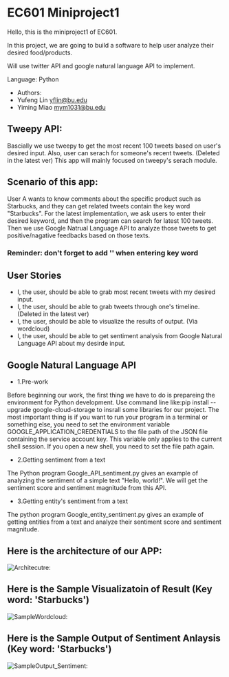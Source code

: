 # EC601 Miniproject1

Hello, this is the miniproject1 of EC601.

In this project, we are going to build a software to help user analyze their desired food/products.

Will use twitter API and google natural language API to implement.

Language: Python

- Authors:
- Yufeng Lin     yflin@bu.edu
- Yiming Miao    mym1031@bu.edu

## Tweepy API:
Bascially we use tweepy to get the most recent 100 tweets based on user's desired input.
Also, user can serach for someone's recent tweets. (Deleted in the latest ver)
This app will mainly focused on tweepy's serach module.

## Scenario of this app:
User A wants to know comments about the specific product such as Starbucks, and they can get related tweets contain the key word "Starbucks". For the latest implementation, we ask users to enter their desired keyword, and then the program can search for latest 100 tweets. Then we use Google Natrual Language API to analyze those tweets to get positive/nagative feedbacks based on those texts. 
### Reminder: don't forget to add '' when entering key word
## User Stories
- I, the user, should be able to grab most recent tweets with my desired input.
- I, the user, should be able to grab tweets through one's timeline. (Deleted in the latest ver)
- I, the user, should be able to visualize the results of output. (Via wordcloud)
- I, the user, should be able to get sentiment analysis from Google Natural Language API about my desirde input.

## Google Natural Language API

- 1.Pre-work

 Before beginning our work, the first thing we have to do is prepareing the environment for Python development. Use command line like:pip install --upgrade google-cloud-storage to insrall some libraries for our project. The most important thing is if you want to run your program in a terminal or something else, you need to set the environment variable GOOGLE_APPLICATION_CREDENTIALS to the file path of the JSON file containing the service account key. This variable only applies to the current shell session. If you open a new shell, you need to set the file path again.
 
- 2.Getting sentiment from a text
 
 The Python program Google_API_sentiment.py gives an example of analyzing the sentiment of a simple text "Hello, world!". We will get the sentiment score and sentiment magnitude from this API.
 
- 3.Getting entity's sentiment from a text

 The python program Google_entity_sentiment.py gives an example of getting entities from a text and analyze their sentiment score and sentiment magnitude.
 
## Here is the architecture of our APP:

![Architecutre: ](https://github.com/Yufeng-L/EC601_miniproject1/blob/master/architecture.png)

## Here is the Sample Visualizatoin of Result (Key word: 'Starbucks')
![SampleWordcloud: ](https://github.com/Yufeng-L/EC601_miniproject1/blob/master/cloud.png)

## Here is the Sample Output of Sentiment Anlaysis (Key word: 'Starbucks')

![SampleOutput_Sentiment: ](https://github.com/Yufeng-L/EC601_miniproject1/blob/master/sampleoutput.png)

